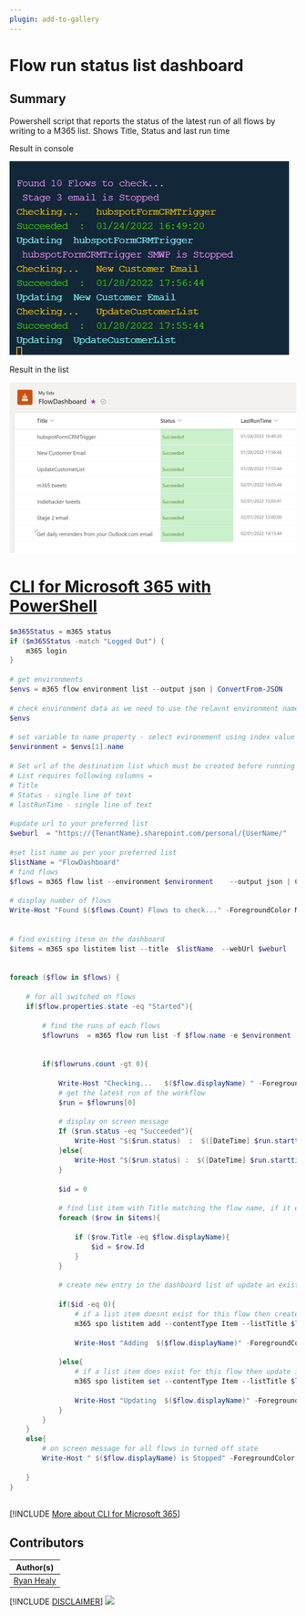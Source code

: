 ```yaml
---
plugin: add-to-gallery
---
```


# Flow run status list dashboard

## Summary

Powershell script that reports the status of the latest run of all flows by writing to a M365 list. Shows Title, Status and last run time


Result in console

![run in console](assets/example2.png)

Result in the list

![adaptive card in teams](assets/example.png)
 
# [CLI for Microsoft 365 with PowerShell](#tab/cli-m365-ps)
```powershell
$m365Status = m365 status
if ($m365Status -match "Logged Out") {
    m365 login
}

# get environments
$envs = m365 flow environment list --output json | ConvertFrom-JSON

# check environment data as we need to use the relavnt environment name property 
$envs

# set variable to name property - select evironement using index value
$environment = $envs[1].name

# Set url of the destination list which must be created before running
# List requires following columns = 
# Title 
# Status - single line of text
# lastRunTime - single line of text

#update url to your preferred list 
$weburl  = "https://{TenantName}.sharepoint.com/personal/{UserName/"

#set list name as per your preferred list
$listName = "FlowDashboard"
# find flows
$flows = m365 flow list --environment $environment    --output json | ConvertFrom-JSON

# display number of flows
Write-Host "Found $($flows.Count) Flows to check..." -ForegroundColor Magenta

 
# find existing itesm on the dashboard
$items = m365 spo listitem list --title  $listName  --webUrl $weburl   --output json | ConvertFrom-Json


foreach ($flow in $flows) {
   
    # for all switched on flows
    if($flow.properties.state -eq "Started"){

        # find the runs of each flows
        $flowruns  = m365 flow run list -f $flow.name -e $environment  | ConvertFrom-JSON
       
        
        if($flowruns.count -gt 0){
        
            Write-Host "Checking...   $($flow.displayName) " -ForegroundColor Yellow
            # get the latest run of the workflow
            $run = $flowruns[0]   

            # display on screen message
            If ($run.status -eq "Succeeded"){
                Write-Host "$($run.status)  :  $([DateTime] $run.starttime)" -ForegroundColor Green
            }else{
                Write-Host "$($run.status) :  $([DateTime] $run.starttime)" -ForegroundColor Red
            }

            $id = 0 

            # find list item with Title matching the flow name, if it exists and return ID
            foreach ($row in $items){
           
                if ($row.Title -eq $flow.displayName){
                    $id = $row.Id                
                }
            }      

            # create new entry in the dashboard list of update an existing one

            if($id -eq 0){
                # if a list item doesnt exist for this flow then create it
                m365 spo listitem add --contentType Item --listTitle $listName --webUrl $weburl  --Title $flow.displayName --Status $run.status  --LastRunTime $([DateTime] $run.starttime) | out-null
                
                Write-Host "Adding  $($flow.displayName)" -ForegroundColor Magenta

            }else{
                # if a list item does exist for this flow then update it
                m365 spo listitem set --contentType Item --listTitle $listName --id $id  --webUrl $weburl  --Title $flow.displayName --Status $run.status  --LastRunTime $([DateTime] $run.starttime) | out-null
                
                Write-Host "Updating  $($flow.displayName)" -ForegroundColor cyan
            }
        }
    }
    else{
        # on screen message for all flows in turned off state
        Write-Host " $($flow.displayName) is Stopped" -ForegroundColor Magenta

    }
}



```
[!INCLUDE [More about CLI for Microsoft 365](../../docfx/includes/MORE-CLIM365.md)]

## Contributors

| Author(s) |
|-----------|
| [Ryan Healy](https://github.com/Ryan365Apps)|


[!INCLUDE [DISCLAIMER](../../docfx/includes/DISCLAIMER.md)]
<img src="https://m365-visitor-stats.azurewebsites.net/script-samples/scripts/flow-search-flows-for-connection" aria-hidden="true" />
